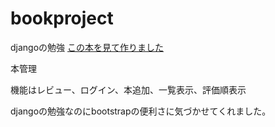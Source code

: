 # bookproject
djangoの勉強
[この本を見て作りました](https://www.amazon.co.jp/Django%E3%81%AE%E3%83%84%E3%83%9C%E3%81%A8%E3%82%B3%E3%83%84%E3%81%8C%E3%82%BC%E3%83%83%E3%82%BF%E3%82%A4%E3%81%AB%E3%82%8F%E3%81%8B%E3%82%8B%E6%9C%AC-%E7%AC%AC2%E7%89%88-%E5%A4%A7%E6%A9%8B%E4%BA%AE%E5%A4%AA/dp/4798066052/ref=sr_1_1_sspa?__mk_ja_JP=%E3%82%AB%E3%82%BF%E3%82%AB%E3%83%8A&crid=1KKYO1U7I2GQP&keywords=django&qid=1666445337&qu=eyJxc2MiOiI1LjM0IiwicXNhIjoiNC44MyIsInFzcCI6IjQuNzIifQ%3D%3D&sprefix=django%2Caps%2C205&sr=8-1-spons&psc=1&spLa=ZW5jcnlwdGVkUXVhbGlmaWVyPUExUUhJOUxWSjEyRDZSJmVuY3J5cHRlZElkPUEwMjY4MTU5MllVMkRGN09IQTc5VCZlbmNyeXB0ZWRBZElkPUFHN05WVUtKVEVTOFAmd2lkZ2V0TmFtZT1zcF9hdGYmYWN0aW9uPWNsaWNrUmVkaXJlY3QmZG9Ob3RMb2dDbGljaz10cnVl)

本管理

機能はレビュー、ログイン、本追加、一覧表示、評価順表示

djangoの勉強なのにbootstrapの便利さに気づかせてくれました。

